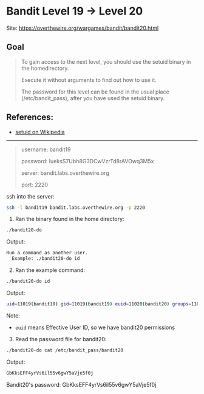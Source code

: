 # Bandit Level 19 → Level 20

Site: https://overthewire.org/wargames/bandit/bandit20.html
## Goal
> To gain access to the next level, you should use the setuid binary in the homedirectory. 
> 
> Execute it without arguments to find out how to use it. 
> 
> The password for this level can be found in the usual place (/etc/bandit_pass), after you have used the setuid binary.

## References: 
* [setuid on Wikipedia](https://en.wikipedia.org/wiki/Setuid)

-----------------

> username: bandit19
>
> password: IueksS7Ubh8G3DCwVzrTd8rAVOwq3M5x
>
> server: bandit.labs.overthewire.org
>
> port: 2220

ssh into the server:
```bash
ssh -l bandit19 bandit.labs.overthewire.org -p 2220
```

1. Ran the binary found in the home directory:
```bash
./bandit20-do
```
Output:
```bash
Run a command as another user.
  Example: ./bandit20-do id
```
2. Ran the example command:
```bash
./bandit20-do id
```
Output:
```bash
uid=11019(bandit19) gid=11019(bandit19) euid=11020(bandit20) groups=11019(bandit19)
```
Note:
* `euid` means Effective User ID, so we have bandit20 permissions 
3. Read the password file for bandit20:
```bash
./bandit20-do cat /etc/bandit_pass/bandit20
```
Output:
```bash
GbKksEFF4yrVs6il55v6gwY5aVje5f0j
```
Bandit20's password: GbKksEFF4yrVs6il55v6gwY5aVje5f0j
